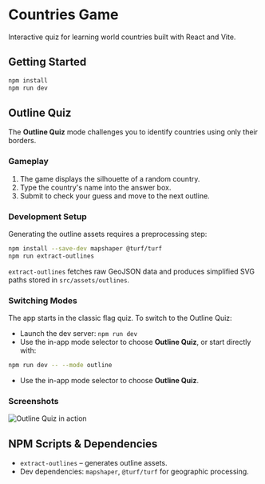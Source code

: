 # Countries Game

Interactive quiz for learning world countries built with React and Vite.

## Getting Started

```bash
npm install
npm run dev
```

## Outline Quiz

The **Outline Quiz** mode challenges you to identify countries using only their borders.

### Gameplay

1. The game displays the silhouette of a random country.
2. Type the country's name into the answer box.
3. Submit to check your guess and move to the next outline.

### Development Setup

Generating the outline assets requires a preprocessing step:

```bash
npm install --save-dev mapshaper @turf/turf
npm run extract-outlines
```

`extract-outlines` fetches raw GeoJSON data and produces simplified SVG paths stored in `src/assets/outlines`.

### Switching Modes

The app starts in the classic flag quiz. To switch to the Outline Quiz:

- Launch the dev server: `npm run dev`
- Use the in-app mode selector to choose **Outline Quiz**, or start directly with:

```bash
npm run dev -- --mode outline
```
- Use the in-app mode selector to choose **Outline Quiz**.
### Screenshots

![Outline Quiz in action](docs/outline-quiz.gif)
## NPM Scripts & Dependencies

- `extract-outlines` – generates outline assets.
- Dev dependencies: `mapshaper`, `@turf/turf` for geographic processing.

